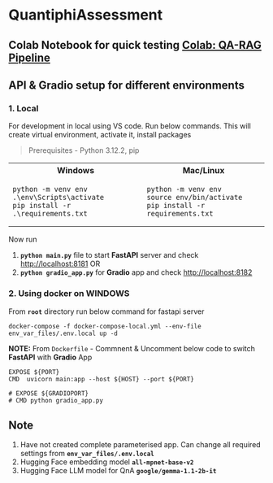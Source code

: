 # QuantiphiAssessment

## Colab Notebook for quick testing [Colab: QA-RAG Pipeline](https://colab.research.google.com/drive/1M3qIodbAFiMqdQcuORo7GmTi-w-gHo0w)


## API & Gradio setup for different environments


### 1. Local

For development in local using VS code. Run below commands. This will create virtual environment, activate it, install packages

> Prerequisites - Python 3.12.2, pip

<table>
<tr>
<th> Windows </th>
<th> Mac/Linux </th>
</tr>
<tr>
<td>

```
python -m venv env
.\env\Scripts\activate
pip install -r .\requirements.txt
```
</td>

<td>
  
```
python -m venv env
source env/bin/activate
pip install -r requirements.txt
```
</td>
</tr>
</table>

Now run 
1. **`python main.py`** file to start **FastAPI** server and check [http://localhost:8181](http://localhost:8181) OR
2. **`python gradio_app.py`** for **Gradio** app and check [http://localhost:8182](http://localhost:8182)


### 2. Using docker on WINDOWS
From **`root`** directory run below command for fastapi server

```
docker-compose -f docker-compose-local.yml --env-file env_var_files/.env.local up -d
```

**NOTE:** From `Dockerfile` - Commnent & Uncomment below code to switch **FastAPI** with **Gradio** App
```
EXPOSE ${PORT}
CMD  uvicorn main:app --host ${HOST} --port ${PORT}

# EXPOSE ${GRADIOPORT}
# CMD python gradio_app.py
```


## Note
1. Have not created complete parameterised app. Can change all required settings from **`env_var_files/.env.local`**
2. Hugging Face embedding model **`all-mpnet-base-v2`**
3. Hugging Face LLM model for QnA **`google/gemma-1.1-2b-it`**
